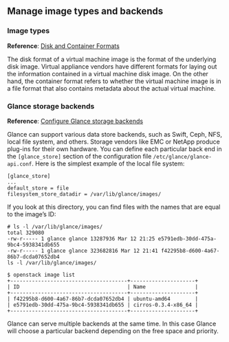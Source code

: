 ## Manage image types and backends

### Image types

__Reference__: [Disk and Container Formats](https://docs.openstack.org/glance/latest/user/formats.html)

The disk format of a virtual machine image is the format of the underlying disk 
image. Virtual appliance vendors have different formats for laying out the 
information contained in a virtual machine disk image. On the other hand, the 
container format refers to whether the virtual machine image is in a file 
format that also contains metadata about the actual virtual machine.

### Glance storage backends

__Reference__: [Configure Glance storage backends](https://docs.openstack.org/glance/latest/configuration/configuring.html#configuring-glance-storage-backends)

Glance can support various data store backends, such as Swift, Ceph, NFS, local 
file system, and others. Storage vendors like EMC or NetApp produce plug-ins 
for their own hardware. You can define each particular back end in the 
`[glance_store]` section of the configuration file 
`/etc/glance/glance-api.conf`. Here is the simplest example of the local file 
system:

```
[glance_store]
...
default_store = file
filesystem_store_datadir = /var/lib/glance/images/
```

If you look at this directory, you can find files with the names that are equal 
to the image’s ID:

```
# ls -l /var/lib/glance/images/
total 329080
-rw-r----- 1 glance glance 13287936 Mar 12 21:25 e5791edb-30dd-475a-9bc4-5938341db655
-rw-r----- 1 glance glance 323682816 Mar 12 21:41 f42295b8-d600-4a67-86b7-dcda07652db4
ls -l /var/lib/glance/images/
```

```
$ openstack image list
+--------------------------------------+---------------------+
| ID                                   | Name                |
+--------------------------------------+---------------------+
| f42295b8-d600-4a67-86b7-dcda07652db4 | ubuntu-amd64        |
| e5791edb-30dd-475a-9bc4-5938341db655 | cirros-0.3.4-x86_64 |
+--------------------------------------+---------------------+
```

Glance can serve multiple backends at the same time. In this case Glance will 
choose a particular backend depending on the free space and priority.